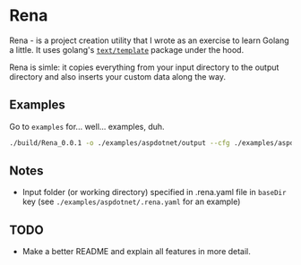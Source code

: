 # Rena

Rena - is a project creation utility that I wrote as an exercise to learn Golang a little. It uses golang's [`text/template`](https://golang.org/pkg/text/template/) package under the hood.

Rena is simle: it copies everything from your input directory to the output directory and also inserts your custom data along the way.


## Examples

Go to `examples` for... well... examples, duh.

```bash
./build/Rena_0.0.1 -o ./examples/aspdotnet/output --cfg ./examples/aspdotnet/.rena.yaml 
```

## Notes
* Input folder (or working directory) specified in .rena.yaml file in `baseDir` key (see `./examples/aspdotnet/.rena.yaml` for an example)

## TODO

* Make a better README and explain all features in more detail.